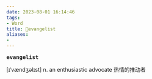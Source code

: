 ```yaml
---
date: 2023-08-01 16:14:46
tags: 
- Word
title: 📖evangelist
aliases: 
- 
---
```


<pre><strong>evangelist</strong></pre>

[ɪˈvændʒəlɪst]
n. an enthusiastic advocate 热情的推动者

